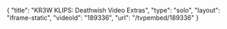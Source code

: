 {
    "title": "KR3W KLIPS: Deathwish Video Extras",
    "type": "solo",
    "layout": "iframe-static",
    "videoId": "189336",
    "url": "\/tvpembed\/189336"
}